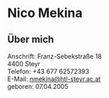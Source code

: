 # Nico Mekina

## Über mich

Anschrift:  Franz-Sebekstraße 18 </br>
            4400 Steyr </br>
Telefon:    +43 677 62572393 </br>
E-Mail:     nmekina@htl-steyr.ac.at </br>
geboren:    07.04.2005 </br>
